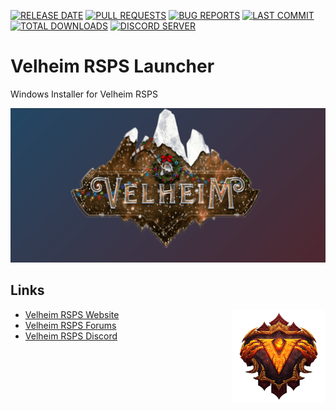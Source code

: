 [![RELEASE DATE](https://img.shields.io/github/release-date/Discord-Coding-Community/Velheim-RSPS-Launcher)](https://github.com/Discord-Coding-Community/Velheim-RSPS-Launcher/releases)
[![PULL REQUESTS](https://img.shields.io/github/issues-pr-raw/Discord-Coding-Community/Velheim-RSPS-Launcher)](https://github.com/Discord-Coding-Community/Velheim-RSPS-Launcher)
[![BUG REPORTS](https://img.shields.io/github/issues-raw/Discord-Coding-Community/Velheim-RSPS-Launcher)](https://github.com/Discord-Coding-Community/Velheim-RSPS-Launcher/blob/main/.github/ISSUES/bug_report.md)
[![LAST COMMIT](https://img.shields.io/github/last-commit/Discord-Coding-Community/Velheim-RSPS-Launcher/main)](https://github.com/Discord-Coding-Community/Velheim-RSPS-Launcher)
[![TOTAL DOWNLOADS](https://img.shields.io/github/downloads/Discord-Coding-Community/Velheim-RSPS-Launcher/total)](https://github.com/Discord-Coding-Community/Velheim-RSPS-Launcher/releases/)
[![DISCORD SERVER](https://discordapp.com/api/guilds/402767531816910858/widget.png?style=shield)](https://discord.gg/bAtRnqb)

# Velheim RSPS Launcher
Windows Installer for Velheim RSPS

[![BANNER IMAGE](https://raw.githubusercontent.com/Discord-Coding-Community/Velheim-RSPS-Launcher/main/app/logo.png)](https://www.velheim.com)

## Links
<a href="https://www.velheim.com/"> <img align="right" width="150" height="150" src="https://raw.githubusercontent.com/Discord-Coding-Community/Velheim-RSPS-Launcher/main/app/icon.png"></a>

 - [Velheim RSPS Website](https://www.velheim.com)
 - [Velheim RSPS Forums](https://www.velheim.com/community)
 - [Velheim RSPS Discord](https://discord.gg/bAtRnqb)
